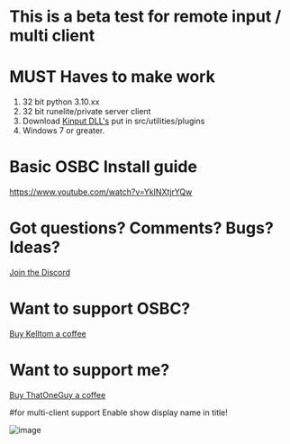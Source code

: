 # This is a beta test for remote input / multi client

# MUST Haves to make work
1. 32 bit python 3.10.xx
2. 32 bit runelite/private server client
3. Download [Kinput DLL's](https://github.com/Kasi-R/KInput/tree/master/Plugins) put in src/utilities/plugins 
4. Windows 7 or greater. 

# Basic OSBC Install guide
https://www.youtube.com/watch?v=YkINXtjrYQw

# Got questions? Comments? Bugs? Ideas?
[Join the Discord](https://discord.gg/Znks7Smya4) 

# Want to support OSBC?
[Buy Kelltom a coffee](https://www.buymeacoffee.com/kelltom)

# Want to support me?
[Buy ThatOneGuy a coffee](https://www.buymeacoffee.com/T1GScripts)

#for multi-client support 
Enable show display name in title!

![image](https://user-images.githubusercontent.com/125089137/228948670-4777c6a5-987c-4ed4-b0ee-45970b02d4c6.png)
